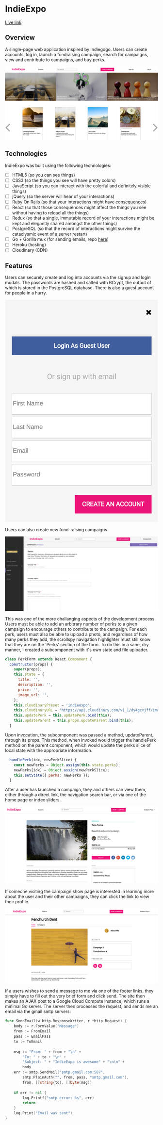 # IndieExpo

[Live link][Live]

## Overview

A single-page web application inspired by Indiegogo. Users can create accounts, log in,
launch a fundraising campaign, search for campaigns, view and contribute to campaigns, and buy perks. 

<p align="center">
<img src ="/docs/screenshots/home.png">
</p>

## Technologies

IndieExpo was built using the following technologies:

- [ ] HTML5 (so you can see things)
- [ ] CSS3 (so the things you see will have pretty colors)
- [ ] JavaScript (so you can interact with the colorful and definitely visible things)
- [ ] jQuery (so the server will hear of your interactions)
- [ ] Ruby On Rails (so that your interactions might have consequences)
- [ ] React (so that those consequences might affect the things you see without having to reload all the things)
- [ ] Redux (so that a single, immutable record of your interactions might be kept and elegantly shared amongst the other things)
- [ ] PostgreSQL (so that the record of interactions might survive the cataclysmic event of a server restart)
- [ ] Go + Gorilla mux (for sending emails, repo [here][emailserver])
- [ ] Heroku (hosting)
- [ ] Cloudinary (CDN)

## Features

Users can securely create and log into accounts via the signup and login modals.
The passwords are hashed and salted with BCrypt, the output of which is stored in
the PostgreSQL database. There is also a guest account for people in a hurry.

<p align="center">
<img src ="/docs/screenshots/signup.png">
</p>

Users can also create new fund-raising campaigns.

<p align="center">
<img src ="/docs/screenshots/create.png">
</p>

This was one of the more challanging aspects of the development process.
Users must be able to add an arbitrary number of perks to a given campaign
to encourage others to contribute to the campaign. For each perk, users
must also be able to upload a photo, and regardless of how many perks they
add, the scrollspy navigation highlighter must still know that they are on
the 'Perks' section of the form. To do this in a sane, dry manner, I created
a subcomponent with it's own state and file uploader.
``` javascript
class PerkForm extends React.Component {
  constructor(props) {
    super(props);
    this.state = {
      title: '',
      description: '',
      price: '',
      image_url: '',
    };
    this.cloudinaryPreset = 'indieexpo';
    this.cloudinaryURL = 'https://api.cloudinary.com/v1_1/dy4gcvjff/image/upload';
    this.updatePerk = this.updatePerk.bind(this);
    this.updateParent = this.props.updateParent.bind(this);
  }
```
Upon invocation, the subcomponent was passed a method, updateParent, through its
props. This method, when invoked would trigger the handlePerk method on the parent
component, which would update the perks slice of local state with the appropriate
information.
``` javascript
  handlePerk(idx, newPerkSlice) {
    const newPerks = Object.assign(this.state.perks);
    newPerks[idx] = Object.assign(newPerkSlice);
    this.setState({ perks: newPerks });
  }
```
After a user has launched a campaign, they and others can view them, either
through a direct link, the navigation search bar, or via one of the home page
or index sliders.

<p align="center">
<img src ="/docs/screenshots/show.png">
</p>

If someone visiting the campaign show page is interested in learning more about
the user and their other campaigns, they can click the link to view their profile.

<p align="center">
<img src ="/docs/screenshots/profile.png">
</p>

If a users wishes to send a message to me via one of the footer links, they simply
have to fill out the very brief form and click send. The site then makes an AJAX
post to a Google Cloud Compute instance, which runs a minimal Go server. The server
then processes the request, and sends me an email via the gmail smtp servers:

``` go
func SendEmail(w http.ResponseWriter, r *http.Request) {
	body := r.FormValue("Message")
	from := FromEmail
	pass := EmailPass
	to := ToEmail

	msg := "From: " + from + "\n" +
		"To: " + to + "\n" +
		"Subject: " + "IndieExpo is awesome" + "\n\n" +
		body
	err := smtp.SendMail("smtp.gmail.com:587",
		smtp.PlainAuth("", from, pass, "smtp.gmail.com"),
		from, []string{to}, []byte(msg))

	if err != nil {
		log.Printf("smtp error: %s", err)
		return
	}
	log.Print("Email was sent")
}
```

[Live]: https://www.indieexpo.co
[emailserver]: https://github.com/TheRoyalTnetennba/email-server

